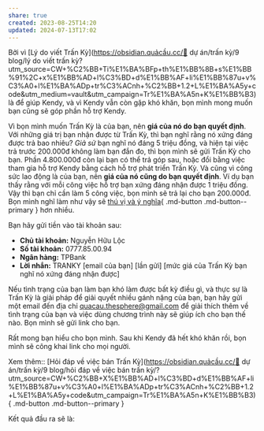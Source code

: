 ```yaml
---
share: true
created: 2023-08-25T14:20
updated: 2024-07-13T17:02
---
```

Bởi vì [Lý do viết Trấn Kỳ](https://obsidian.quảcầu.cc/📐 dự án/trấn kỳ/9 blog/lý do viết trấn kỳ?utm_source=CW+%C2%BB+Ti%E1%BA%BFp+th%E1%BB%8B+s%E1%BB%91%2C+x%E1%BB%AD+l%C3%BD+d%E1%BB%AF+li%E1%BB%87u+v%C3%A0+l%E1%BA%ADp+tr%C3%ACnh+%C2%BB+1.2+L%E1%BA%A5y+code&utm_medium=vault&utm_campaign=Tr%E1%BA%A5n+K%E1%BB%B3) là để giúp Kendy, và vì Kendy vẫn còn gặp khó khăn, bọn mình mong muốn bạn cũng sẽ góp phần hỗ trợ Kendy.

Vì bọn mình muốn Trấn Kỳ là của bạn, nên **giá của nó do bạn quyết định**. Với những giá trị bạn nhận được từ Trấn Kỳ, thì bạn nghĩ rằng nó xứng đáng được trả bao nhiêu? *Giả sử* bạn nghĩ nó đáng 5 triệu đồng, và hiện tại việc trả trước 200.000đ không làm bạn đắn đo, thì bọn mình sẽ gửi Trấn Kỳ cho bạn. Phần 4.800.000đ còn lại bạn có thể trả góp sau, hoặc đổi bằng việc tham gia hỗ trợ Kendy bằng cách hỗ trợ phát triển Trấn Kỳ. Và cũng vì công sức lao động là của bạn, nên **giá của nó cũng do bạn quyết định**. Ví dụ bạn thấy rằng với mỗi công việc hỗ trợ bạn xứng đáng nhận được 1 triệu đồng. Vậy thì bạn chỉ cần làm 5 công việc, bọn mình sẽ trả lại cho bạn 200.000đ. Bọn mình nghĩ làm như vậy sẽ [thú vị và ý nghĩa](https://obsidian.quảcầu.cc/%F0%9F%93%90%20d%E1%BB%B1%20%C3%A1n/tr%E1%BA%A5n%20k%E1%BB%B3/9%20blog/l%E1%BB%9Di%20m%E1%BB%9Di%20x%C3%A2y%20d%E1%BB%B1ng%20m%E1%BB%99t%20startup%20%C4%91%E1%BB%83%20l%C3%A0m%20nh%E1%BB%AFng%20vi%E1%BB%87c%20m%E1%BB%99t%20ng%C6%B0%E1%BB%9Di%20b%E1%BA%A1n%20s%E1%BA%BD%20l%C3%A0m/?utm_source=CW+Ti%E1%BA%BFp+th%E1%BB%8B+s%E1%BB%91%2C+x%E1%BB%AD+l%C3%BD+d%E1%BB%AF+li%E1%BB%87u+v%C3%A0+l%E1%BA%ADp+tr%C3%ACnh+%C2%BB+1.2+L%E1%BA%A5y+code&utm_medium=vault&utm_campaign=Tr%E1%BA%A5n+K%E1%BB%B3&utm_content=%22th%C3%BA+v%E1%BB%8B%22+){ .md-button .md-button--primary } hơn nhiều.

Bạn hãy gửi tiền vào tài khoản sau:
- **Chủ tài khoản:** Nguyễn Hữu Lộc
- **Số tài khoản:** 0777.85.00.94
- **Ngân hàng:** TPBank
- **Lời nhắn:** TRANKY [email của bạn] [lần gửi] [mức giá của Trấn Kỳ bạn nghĩ nó xứng đáng nhận được] 

Nếu tình trạng của bạn làm bạn khó làm được bất kỳ điều gì, và thực sự là Trấn Kỳ là giải pháp để giải quyết nhiều gánh nặng của bạn, bạn hãy gửi một email đến địa chỉ [quacau.thesphere@gmail.com](mailto:quacau.thesphere@gmail.com) để giải thích thêm về tình trạng của bạn và việc dùng chương trình này sẽ giúp ích cho bạn thế nào. Bọn mình sẽ gửi link cho bạn.

Rất mong bạn hiểu cho bọn mình. Sau khi Kendy đã hết khó khăn rồi, bọn mình sẽ công khai link cho mọi người.

Xem thêm:: [Hỏi đáp về việc bán Trấn Kỳ](https://obsidian.quảcầu.cc/📐 dự án/trấn kỳ/9 blog/hỏi đáp về việc bán trấn kỳ/?utm_source=CW+%C2%BB+X%E1%BB%AD+l%C3%BD+d%E1%BB%AF+li%E1%BB%87u+v%C3%A0+l%E1%BA%ADp+tr%C3%ACnh+%C2%BB+1.2+L%E1%BA%A5y+code&utm_campaign=Tr%E1%BA%A5n+K%E1%BB%B3){ .md-button .md-button--primary }


Kết quả đầu ra sẽ là:
